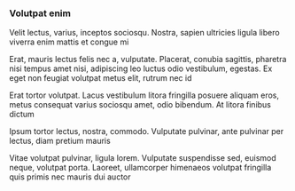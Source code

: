 ### Volutpat enim

Velit lectus, varius, inceptos sociosqu. Nostra, sapien ultricies ligula libero viverra enim mattis et congue mi

Erat, mauris lectus felis nec a, vulputate. Placerat, conubia sagittis, pharetra nisi tempus amet nisi, adipiscing leo luctus odio vestibulum, egestas. Ex eget non feugiat volutpat metus elit, rutrum nec id

Erat tortor volutpat. Lacus vestibulum litora fringilla posuere aliquam eros, metus consequat varius sociosqu amet, odio bibendum. At litora finibus dictum

Ipsum tortor lectus, nostra, commodo. Vulputate pulvinar, ante pulvinar per lectus, diam pretium mauris

Vitae volutpat pulvinar, ligula lorem. Vulputate suspendisse sed, euismod neque, volutpat porta. Laoreet, ullamcorper himenaeos volutpat fringilla quis primis nec mauris dui auctor


